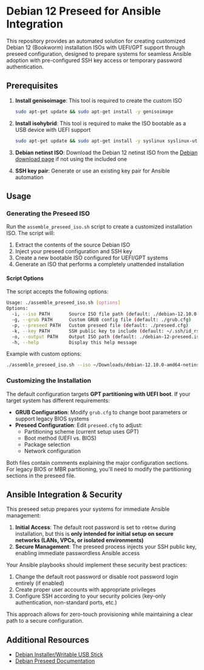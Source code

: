 # Debian 12 Preseed for Ansible Integration

This repository provides an automated solution for creating customized Debian 12 (Bookworm) installation ISOs with UEFI/GPT support through preseed configuration, designed to prepare systems for seamless Ansible adoption with pre-configured SSH key access or temporary password authentication.

## Prerequisites

1. **Install genisoimage**: This tool is required to create the custom ISO
   ```bash
   sudo apt-get update && sudo apt-get install -y genisoimage
   ```

2. **Install isohybrid**: This tool is required to make the ISO bootable as a USB device with UEFI support
   ```bash
   sudo apt-get update && sudo apt-get install -y syslinux syslinux-utils
   ```

3. **Debian netinst ISO**: Download the Debian 12 netinst ISO from the [Debian download page](https://www.debian.org/download) if not using the included one

4. **SSH key pair**: Generate or use an existing key pair for Ansible automation

## Usage

### Generating the Preseed ISO

Run the `assemble_preseed_iso.sh` script to create a customized installation ISO. The script will:

1. Extract the contents of the source Debian ISO
2. Inject your preseed configuration and SSH key
3. Create a new bootable ISO configured for UEFI/GPT systems
4. Generate an ISO that performs a completely unattended installation

#### Script Options

The script accepts the following options:

```bash
Usage: ./assemble_preseed_iso.sh [options]
Options:
  -i, --iso PATH       Source ISO file path (default: ./debian-12.10.0-amd64-netinst.iso)
  -g, --grub PATH      Custom GRUB config file (default: ./grub.cfg)
  -p, --preseed PATH   Custom preseed file (default: ./preseed.cfg)
  -k, --key PATH       SSH public key to include (default: ~/.ssh/id_rsa.pub)
  -o, --output PATH    Output ISO path (default: ./debian-12-preseed.iso)
  -h, --help           Display this help message
```

Example with custom options:
```bash
./assemble_preseed_iso.sh --iso ~/Downloads/debian-12.10.0-amd64-netinst.iso --key ~/.ssh/custom_key.pub
```

### Customizing the Installation

The default configuration targets **GPT partitioning with UEFI boot**. If your target system has different requirements:

- **GRUB Configuration**: Modify `grub.cfg` to change boot parameters or support legacy BIOS systems
- **Preseed Configuration**: Edit `preseed.cfg` to adjust:
  - Partitioning scheme (current setup uses GPT)
  - Boot method (UEFI vs. BIOS)
  - Package selection
  - Network configuration

Both files contain comments explaining the major configuration sections. For legacy BIOS or MBR partitioning, you'll need to modify the partitioning sections in the preseed file.

## Ansible Integration & Security

This preseed setup prepares your systems for immediate Ansible management:

1. **Initial Access**: The default root password is set to `r00tme` during installation, but this is **only intended for initial setup on secure networks (LANs, VPCs, or isolated environments)**
2. **Secure Management**: The preseed process injects your SSH public key, enabling immediate passwordless Ansible access

Your Ansible playbooks should implement these security best practices:

1. Change the default root password or disable root password login entirely (if enabled)
2. Create proper user accounts with appropriate privileges
3. Configure SSH according to your security policies (key-only authentication, non-standard ports, etc.)

This approach allows for zero-touch provisioning while maintaining a clear path to a secure configuration.

## Additional Resources

- [Debian Installer/Writable USB Stick](https://wiki.debian.org/DebianInstaller/WritableUSBStick)
- [Debian Preseed Documentation](https://www.debian.org/releases/stable/amd64/apb.en.html)